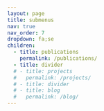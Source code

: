 ```yaml
---
layout: page
title: submenus
nav: true
nav_order: 7
dropdown: fa;se
children:
  - title: publications
    permalink: /publications/
  - title: divider
  # - title: projects
  #   permalink: /projects/
  # - title: divider
  # - title: blog
  #   permalink: /blog/
---
```

